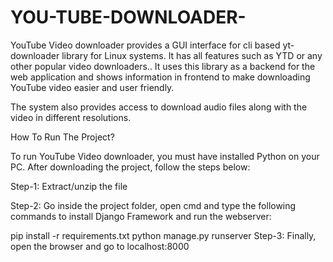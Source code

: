 # YOU-TUBE-DOWNLOADER-
YouTube Video downloader provides a GUI interface for cli based yt-downloader library for Linux systems. It has all features such as YTD or any other popular video downloaders.. It uses this library as a backend for the web application and shows information in frontend to make downloading YouTube video easier and user friendly.

The system also provides access to download audio files along with the video in different resolutions.

How To Run The Project?

To run YouTube Video downloader, you must have installed Python on your PC. After downloading the project, follow the steps below:

Step-1: Extract/unzip the file

Step-2: Go inside the project folder, open cmd and type the following commands to install Django Framework and run the webserver:

pip install -r requirements.txt
python manage.py runserver
Step-3: Finally, open the browser and go to localhost:8000
